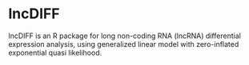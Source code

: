 # lncDIFF
lncDIFF is an R package for long non-coding RNA (lncRNA) differential expression analysis, using generalized linear model with zero-inflated 
exponential quasi likelihood. 
